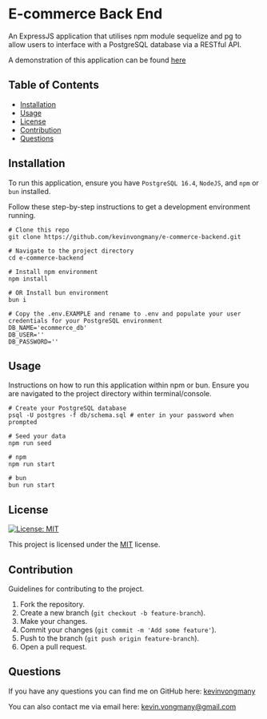 # E-commerce Back End
An ExpressJS application that utilises npm module sequelize and pg to allow users to interface with a PostgreSQL database via a RESTful API.

A demonstration of this application can be found [here](https://youtu.be/iHLjqjnwqvc)

## Table of Contents
- [Installation](#installation)
- [Usage](#usage)
- [License](#license)
- [Contribution](#contribution)
- [Questions](#questions)

## Installation

To run this application, ensure you have `PostgreSQL 16.4`, `NodeJS`, and `npm` or `bun` installed.

Follow these step-by-step instructions to get a development environment running.

```shell
# Clone this repo
git clone https://github.com/kevinvongmany/e-commerce-backend.git

# Navigate to the project directory
cd e-commerce-backend

# Install npm environment
npm install

# OR Install bun environment
bun i

# Copy the .env.EXAMPLE and rename to .env and populate your user credentials for your PostgreSQL environment
DB_NAME='ecommerce_db'
DB_USER=''
DB_PASSWORD=''

```
  

## Usage
Instructions on how to run this application within npm or bun. Ensure you are navigated to the project directory within terminal/console.

```shell
# Create your PostgreSQL database
psql -U postgres -f db/schema.sql # enter in your password when prompted

# Seed your data
npm run seed

# npm
npm run start

# bun
bun run start
```

## License
[![License: MIT](https://img.shields.io/badge/License-MIT-yellow.svg)](https://opensource.org/licenses/MIT)

This project is licensed under the [MIT](https://opensource.org/licenses/MIT) license.

## Contribution
Guidelines for contributing to the project.

1. Fork the repository.
2. Create a new branch (`git checkout -b feature-branch`).
3. Make your changes.
4. Commit your changes (`git commit -m 'Add some feature'`).
5. Push to the branch (`git push origin feature-branch`).
6. Open a pull request.

## Questions

If you have any questions you can find me on GitHub here: [kevinvongmany](https://github.com/kevinvongmany)
  
You can also contact me via email here: [kevin.vongmany@gmail.com](kevin.vongmany@gmail.com)
